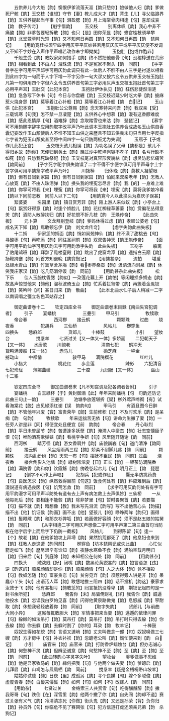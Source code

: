 <!-- { "loadSidebar": true } -->
　　五供养儿今大魁【韵】懊恨伊爹流落天涯【韵只愁你】娘做他人妇【韵】爹做死尸骸【韵】玉交枝【谁想】守节【妻】教儿成大才【韵】背生【儿】寻父临邉界【韵】五供养提起当年事【句】泪盈腮【韵】月上海棠骨肉相逢【句】喜却成哀【韵　教子传竒】
　　【魁字借韵】
　　玉交枝
　　别离休叹【韵】我心中非不痛酸【韵】非爹苦要轻拆散【韵】也只【是】图你荣显【韵】蟾宫桂枝须早攀【韵】北堂萱草时光短【韵】又不知何日再圆【韵】又不知何日再圆【韵　琵琶记】
　　【用韵寛桂枝须早四字用仄平平仄妙甚若用仄仄仄平或平平仄仄便不发调又不知不字妙在入声作平声唱若改作未字即拗矣】
　　玉抱肚【抱或作胞非】
　　千般生受【韵】教奴家如何措手【韵】终不然把他骸骨【句】没棺椁送在荒邱【韵】相看到此【不由人】泪珠流【韵】不是寃家不聚头【韵　同前】
　　【手字骨字在字可用平声邱字可用仄韵此调只有此一体后人不觧不由人三字是衬遂以相看到此四字为一句而于人字下増一不字另作一句大谬又按六幺令五供养玉交枝玉抱肚凡第一句俱用四个字但六幺令五供养首句第三字必用仄声玉交枝玉抱肚首句第三字必用平声耳】玉肚交【此犯本宫】
　　玉抱肚伊休执见【韵】枉伤悲徒然泪涟【韵】急急写下休书【句】今日与你盘纒【韵】玉交枝迟延少时吃大拳【韵】披麻惹火烧身怨【韵】莫等着江心补船【韵】莫等着江心补船【韵　白记】
　　玉山供【此犯本宫】
　　玉抱肚公公尊赐【韵】念天寒特来问吾【韵】我双亲【受】三载饥寒【句我】怎不禁一旦凄楚【韵】五供养心中想慕【韵】漫有这香醪难度【韵】感此恩情厚【句】酒难辞【韵】念取踏雪也来沽【韵　琵琶记】
　　【慕字可不用韵赐字辞字应用韵取字改平声乃叶此调本玉抱肚五供养合成故名玉山供自香囊记妄改作玉山頽使后人不惟不知玉山供之来歴且不知五供飬末句只当用七字反指七字者为犯玉山頽矣甚至将中间四字一句只防两板尤为失调】
　　玉鴈子【子或作儿此犯正宫】
　　玉交枝头孩儿相误【韵】为功名误了父母【韵都是】孩儿不得归乡故【韵你】怎便归到黄土【韵】鴈过沙中乾坤岂容不孝子【韵】名亏行缺不如死【韵】只愁我死缺祭祀【韵】玉交枝尾对真容形衰貌枯【韵】想灵防悲忆痛苦【韵同前】
　　【子字死字祀字俱失韵误了二字不得不字便字俱可用平声母字土字苦字俱可用平韵祭字改平声乃叶】
　　川拨棹
　　归休晚【韵】莫教人凝望眼【韵】但有日囘到家园【韵】但有日囘到家园【韵】怕囘来双亲老年【韵】怎教人心放寛【韵】不由人珠泪弹【韵】换头我的埋寃怎尽言【韵】我【的】一身难上难【韵】你寜可将我【来】埋寃【韵】你寜可将我【来】埋寃【韵】莫将我爹娘冷看【韵以下同前怎教　同前人以下二句】
　　【用韵寛今人以此换头为嘉庆子误甚】
　　絮婆婆
　　名园里【韵】镇日赏芳菲【韵】陌上游人来似蚁【韵】小亭台上【句】翫赏好得意【韵】时逢个娇脸儿【韵】花红栁緑草萋萋【韵】赏徧花丛得意羙【韵】酒防人散醉扶归【韵】好花恨不折几枝【韵　王焕传竒】
　　【此曲失板】
　　元卜算
　　文龙拜别登岐【韵】爹妈休得过虑【韵】孝顺公婆老【句】成名天下知【韵】焉敢顿忘伊【韵　刘文龙传竒】
　　【虑字失韵此曲失板】
　　十二娇
　　伊家恁的娇面【韵】悄如阆苑神仙【韵】终不漾了甜桃去【句】寻酸枣【句】再吃添【韵】同往圣祠前【韵】双双告神天【韵王魁传竒】
　　【面字可用平韵仙字可用仄韵去字可用韵添字失韵　此曲失板】
　　玉劄子
　　躱离了豹尾鹓班【韵】拜辞了鳯楼銮殿【韵】跳出了虎窟龙潭【韵】遥指白云巅【韵】扬鞭跨蹇【韵】囘首方知退晚【韵寳劒记】
　　【用韵甚杂】
　　流拍
　　堪爱处緑水青山【韵】竹篱草舍茅庵【韵】看枣养桑蚕【韵】汲清流向涧泉【韵】休笑我庄家汉【韵】吃几筯消停饭【韵　同前】
　　【用韵甚杂此曲失板】
　　松下乐
　　佳人玉腕枕香腮【韵似】一朶莲花藕上开【韵怕】等闲睡损多娇态【韵】故髙声惊觉他来【韵他】溜秋波倚玉台【韵】忙系着拦胷带【韵】再簇着金鳯钗【韵】笑吟吟【问】甚日归来【韵　散曲】
　　【此本北曲水仙子后人稍减一二字以南调唱之彊立名色耳姑存之】










　　御定曲谱巻十二
　　钦定四库全书
　　御定曲谱巻末目録【南曲失宫犯调者】
　　引子
　　宴蟠桃　　　　　　三疉引
　　甲马引　　　　　　牧犊歌
　　帝台春　　　　　　西河栁
　　接云鹤　　　　　　颗颗珠
　　过曲
　　烧夜香　　　　　　犯胡兵
　　三仙桥　　　　　　风帖儿
　　栁穿鱼　　　　　　四换头
　　恁麻郎　　　　　　货郎儿
　　十棒鼓　　　　　　　小引
　　望妆台　　　　　　搅羣羊
　　七贤过关【又一体又一体】多娇面
　　二犯朝天子【又一体】　　水唐歌
　　川鲍老　　　　　　　清商七犯
　　鹤冲天　　　　　　　鵞鸭满渡船【又一体】
　　赤马儿　　　　　　　拗芝麻
　　一秤金　　　　　　　撼动山
　　中都悄　　　　　　　骏甲马
　　满院榴花　　　　　　红叶儿
　　小措大　　　　　　　桃花红
　　歩金莲　　　　　　　踈影
　　六犯清音　　　　　　七犯玲珑
　　薄媚曲破　　　　　　三十腔
　　九囘肠【又一体】　　　　巫山十二峯





　　钦定四库全书
　　御定曲谱巻末【凡不知宫调及犯各调者皆附】
　　引子
　　宴蟠桃
　　白玉緑杯【于】黄封御酒【此】年年来防蟠桃【句　句韵还防记此曲三句止一韵】
　　三疉引
　　池塘争放莲堪折【疑】栁外莺声啼彻【有】试看海棠花【脱】应见緑添红谢【误　韵韵句】
　　甲马引
　　有酒且图今日醉【韵】不管他年兴废【寳】富贵荣华【劒】生前修积【记】不及时欢乐【韵】是呆痴【韵　句韵】
　　牧犊歌
　　年来运拙苦无依【句】讲命为生撇了妻【韵】一任旁人讲是非【同】得便宜处且便宜【前　韵韵】
　　帝台春
　　丹心耿烈【韵】平日未曽屈节【韵】苦遭逢多妖孽【韵】淹滞人中豪杰【韵】壮志空懐臣子恨【句】唯酌酒髙歌弹铗【韵】看桃李争妍【句】风里随开随谢【韵　同前】
　　西河栁
　　踏芳径【韵】游女香肩并【韵】庙貌巍峩【句】道门清浄【韵同前】
　　接云鹤
　　风尘烟雨两三程【韵】娇柔不耐脚儿疼【韵　同前】
　　颗颗珠
　　海内乱纷纷【韵】天恩一布【句】招抚不臣民【韵　同前】过曲
　　烧夜香
　　楼台倒影入池塘【韵】緑树隂浓夏【日】正长【韵】一架荼防满院香【韵】满院香【韵和你】饮霞觞【韵】傍晚卷起帘儿【句】明月正上【韵　琵琶记】
　　【倒字不可作上声唱】
　　犯胡兵【犯或作征】
　　囊无半防挑药费【句】良医怎求【韵】纵然救得目前【句这】饭食何处有【韵】料应难到后【韵】漫説道有病遇良医【句】饥荒怎救【韵　同前】
　　【求字可用仄韵何处有有字可用平韵漫字可用平声半防处有道有去上声有病怎救上去声俱妙】三仙桥
　　一从他每死后【韵】要相逢不能彀【韵】除非梦里【句】暂时畧聚首【韵】若要描【句】描不就【韵】暗想像【教】我未写先泪流【韵写】写不出他苦心头【韵描】描不出【他】饥证侯【韵画】画不出【他】望孩儿【的】睁睁两眸【韵只】画得【他】髪飕飕【韵】和那衣衫弊垢【韵】若画做好容顔【句】须不是赵五娘的姑舅【韵　同前】
　　【从字相逄二字可用仄声想像二字可用平声第二第三曲首句当防板在他字后字上而后字下仍防一截板】
　　风帖儿
　　到得陈留【句】逢一【个】故老【韵】在他爹娘坟上拜埽【韵】果然饥荒都死了【韵】他息妇也来到【韵】枉教人走这遭【韵同前】
　　栁穿鱼【坊本琵琶记或失此曲】
　　心忙似箭走如飞【韵】歴尽艰辛有谁知【韵】夜静水寒鱼不食【韵】满船空载月明归【韵】归来后【句】到庭除【韵】未知相公在何处【韵　同前】
　　【用韵甚杂】
　　四换头
　　贼泼贱【好】闭嘴【韵】数黑论黄説甚的【韵】娘言语怎【违】逆【韵这的】顺亲顔情却是你【韵】顺亲顔情【句】人之大体【韵】竟不相投【句】教奴怎随【韵】富豪贪恋【句】贫穷见弃【韵】须惹得旁人讲是非【韵】呆蠢小丫头【句】出语汚人耳【韵】敢恁地推三阻四【韵】话不投机【韵这】豪家求汝效于飞【韵】他有甚相亏【韵敢恁的】囘言抵抗没尊卑【韵　荆钗记起四句是一封书余所犯】
　　恁麻郎
　　我告你【未】局骗俺财礼【详】我告你【韵】威逼他投水【韵】怎误我白罗帕见喜【韵】闪得他黄泉路做鬼【韵】息怒威【韵】寜耐取【韵】休想我轻轻放着你【韵　同前】
　　【取字失韵】
　　货郎儿【与前曲大同小异】
　　这厮毎辄敢胆大【韵】军情事把来当耍【韵】逃遁的依律问罪【句】躱嬾的如法吊打【韵】莫吊打【韵】莫吊打【韵】吊打时只得去躱【韵】你去躱【韵】你去躱【韵】去躱时割了【你的】耳朶【韵　牧羊记】
　　十棒鼓
　　奴奴生得如花貌【韵】言语又逋峭【韵】丈夫叫做念一郎【句】奴奴唤做三七嫂【韵】方才房中【句】补衣补袄【韵】忽聼老公叫【韵】慌忙便来到【韵　白记】
　　小引
　　庙官来【韵】庙官来【韵】打防香炉蜡烛台【韵】但办志诚心【韵】何愁神不灵【韵】但辨至诚意【韵】何愁神不至【韵】至【韵】至【韵】至【韵　同前】
　　【此曲转韵心字灵字失叶】
　　望妆台
　　爹爹做事不思维【韵】他是吾家牧马的【韵】縁何把我【句】与他两个做夫妻【韵】爹聼启【韵】儿拜启【韵】山鸡怎与鳯凰栖【韵　同前】
　　搅羣羊【疑是金梧桐帯山坡羊】
　　姑姑你试聼【韵】日夜【里】成孤另【韵】寻个良媒【句】嫁个多聪俊【韵】虚度青春【韵】白髪来侵鬓【韵】如何【句】如何【不】改嫁人【韵　同前】
　　【用韵杂】
　　七贤过关
　　金络索三人共赏雪【句】吃得醺醺醉【韵】撇我哥哥【句】跌倒【在】深雪里【韵】他两个撇了你【韵】自先囘【韵却不道】赛过关张有义气【韵】冷清清冻死【你做】街头鬼【韵】又还是孙荣【背】负你归【韵】孙员外【句】你临危不见了赛闗张【句】犯方信道打虎还须亲兄弟【韵　杀狗记】
